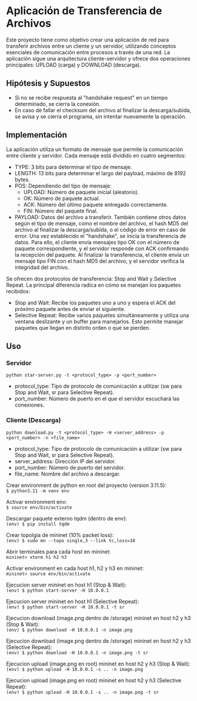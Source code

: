 # Aplicación de Transferencia de Archivos
Este proyecto tiene como objetivo crear una aplicación de red para transferir archivos entre un cliente y un servidor, utilizando conceptos esenciales de comunicación entre procesos a través de una red. La aplicación sigue una arquitectura cliente-servidor y ofrece dos operaciones principales: UPLOAD (carga) y DOWNLOAD (descarga).

## Hipótesis y Supuestos
* Si no se recibe respuesta al "handshake request" en un tiempo determinado, se cierra la conexión.
* En caso de fallar el checksum del archivo al finalizar la descarga/subida, se avisa y se cierra el programa, sin intentar nuevamente la operación.

## Implementación
La aplicación utiliza un formato de mensaje que permite la comunicación entre cliente y servidor. Cada mensaje está dividido en cuatro segmentos:

* TYPE: 3 bits para determinar el tipo de mensaje.
* LENGTH: 13 bits para determinar el largo del payload, máximo de 8192 bytes.
* POS: Dependiendo del tipo de mensaje:
  * UPLOAD: Número de paquete inicial (aleatorio).
  * OK: Número de paquete actual.
  * ACK: Número del último paquete entregado correctamente.
  * FIN: Número del paquete final.
* PAYLOAD: Datos del archivo a transferir. También contiene otros datos según el tipo de mensaje, como el nombre del archivo, el hash MD5 del archivo al finalizar la descarga/subida, o el código de error en caso de error.
Una vez establecido el "handshake", se inicia la transferencia de datos. Para ello, el cliente envía mensajes tipo OK con el número de paquete correspondiente, y el servidor responde con ACK confirmando la recepción del paquete. Al finalizar la transferencia, el cliente envía un mensaje tipo FIN con el hash MD5 del archivo, y el servidor verifica la integridad del archivo.

Se ofrecen dos protocolos de transferencia: Stop and Wait y Selective Repeat. La principal diferencia radica en cómo se manejan los paquetes recibidos:

* Stop and Wait: Recibe los paquetes uno a uno y espera el ACK del próximo paquete antes de enviar el siguiente.
* Selective Repeat: Recibe varios paquetes simultáneamente y utiliza una ventana deslizante y un buffer para manejarlos. Esto permite manejar paquetes que llegan en distinto orden o que se pierden.

## Uso
### Servidor
`python star-server.py -t <protocol_type> -p <port_number>`

* protocol_type: Tipo de protocolo de comunicación a utilizar (sw para Stop and Wait, sr para Selective Repeat).
* port_number: Número de puerto en el que el servidor escuchará las conexiones.

### Cliente (Descarga)
`python download.py -t <protocol_type> -H <server_address> -p <port_number> -n <file_name>`

* protocol_type: Tipo de protocolo de comunicación a utilizar (sw para Stop and Wait, sr para Selective Repeat).
* server_address: Dirección IP del servidor.
* port_number: Número de puerto del servidor.
* file_name: Nombre del archivo a descargar.

Crear environment de python en root del proyecto (version 3.11.5):<br/>
`$ python3.11 -m venv env`

Activar environment env:<br/>
`$ source env/bin/activate`

Descargar paquete externo tqdm (dentro de env):<br/>
`(env) $ pip install tqdm`

Crear topolgia de mininet (10% packet loss):<br/>
`(env) $ sudo mn --topo single,3 --link tc,loss=10`

Abrir terminales para cada host en mininet:<br/>
`mininet> xterm h1 h2 h3`

Activar environment en cada host h1, h2 y h3 en mininet:<br/>
`mininet> source env/bin/activate`

Ejecucion server mininet en host h1 (Stop & Wait):<br/>
`(env) $ python start-server -H 10.0.0.1`

Ejecucion server mininet en host h1 (Selective Repeat):<br/>
`(env) $ python start-server -H 10.0.0.1 -t sr`

Ejecucion download (image.png dentro de /storage) mininet en host h2 y h3 (Stop & Wait):<br/>
`(env) $ python download -H 10.0.0.1 -n image.png`

Ejecucion download (image.png dentro de /storage) mininet en host h2 y h3 (Selective Repeat):<br/>
`(env) $ python download -H 10.0.0.1 -n image.png -t sr`

Ejecucion upload (image.png en root) mininet en host h2 y h3 (Stop & Wait):<br/>
`(env) $ python upload -H 10.0.0.1 -s .. -n image.png`

Ejecucion upload (image.png en root) mininet en host h2 y h3 (Selective Repeat):<br/>
`(env) $ python upload -H 10.0.0.1 -s .. -n image.png -t sr`


